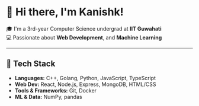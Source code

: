 # 👋 Hi there, I'm Kanishk!

🎓 I'm a 3rd-year Computer Science undergrad at **IIT Guwahati**  
💻 Passionate about **Web Development**, and **Machine Learning** 

---

## 🚀 Tech Stack

- **Languages:** C++, Golang, Python, JavaScript, TypeScript
- **Web Dev:** React, Node.js, Express, MongoDB, HTML/CSS  
- **Tools & Frameworks:** Git, Docker 
- **ML & Data:** NumPy, pandas
